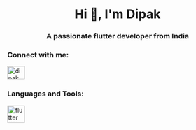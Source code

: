 <h1 align="center">Hi 👋, I'm Dipak</h1>
<h3 align="center">A passionate flutter developer from India</h3>

<h3 align="left">Connect with me:</h3>
<p align="left">
<a href="https://twitter.com/dipak_prasad1" target="blank"><img align="center" src="https://raw.githubusercontent.com/rahuldkjain/github-profile-readme-generator/master/src/images/icons/Social/twitter.svg" alt="dipak_prasad1" height="30" width="40" /></a>
</p>

<h3 align="left">Languages and Tools:</h3>
<p align="left"> <a href="https://flutter.dev" target="_blank" rel="noreferrer"> <img src="https://www.vectorlogo.zone/logos/flutterio/flutterio-icon.svg" alt="flutter" width="40" height="40"/> </a> </p>
